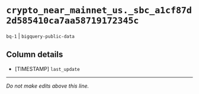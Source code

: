 # `crypto_near_mainnet_us._sbc_a1cf87d2d585410ca7aa58719172345c`
`bq-1` | `bigquery-public-data`

## Column details
* [TIMESTAMP] `last_update`

-------------------------------------------------------------------------------
*Do not make edits above this line.*
